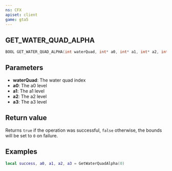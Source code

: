 ```yaml
---
ns: CFX
apiset: client
game: gta5
---
```

## GET_WATER_QUAD_ALPHA

```c
BOOL GET_WATER_QUAD_ALPHA(int waterQuad, int* a0, int* a1, int* a2, int* a3);
```

## Parameters
* **waterQuad**: The water quad index
* **a0**: The a0 level
* **a1**: The a1 level
* **a2**: The a2 level
* **a3**: The a3 level

## Return value
Returns `true` if the operation was successful, `false` otherwise, the bounds will be set to `0` on failure.

## Examples

```lua
local success, a0, a1, a2, a3 = GetWaterQuadAlpha(0)
```
